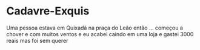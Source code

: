 # Cadavre-Exquis
Uma pessoa estava em Quixadá na praça do Leão então ...
começou a chover e com muitos ventos
e eu acabei caindo em uma loja e gastei 3000 reais
mas foi sem querer
